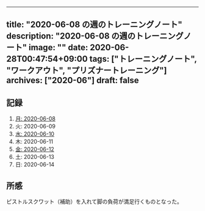 
---
title: "2020-06-08 の週のトレーニングノート"
description: "2020-06-08 の週のトレーニングノート"
image: ""
date: 2020-06-28T00:47:54+09:00
tags: ["トレーニングノート", "ワークアウト", "プリズナートレーニング"]
archives: ["2020-06"]
draft: false
---

## 記録

1. [月: 2020-06-08](https://scrapbox.io/tbsmcd-memo/2020-06-08)
1. 火: 2020-06-09
1. [水: 2020-06-10](https://scrapbox.io/tbsmcd-memo/2020-06-10)
1. 木: 2020-06-11
1. [金: 2020-06-12](https://scrapbox.io/tbsmcd-memo/2020-06-12)
1. 土: 2020-06-13
1. 日: 2020-06-14
  

## 所感
ピストルスクワット（補助）を入れて脚の負荷が満足行くものとなった。
